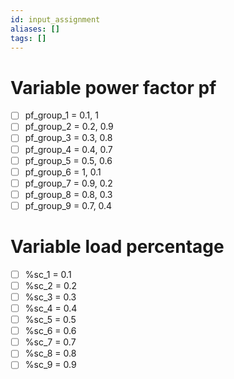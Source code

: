 ```yaml
---
id: input_assignment
aliases: []
tags: []
---
```


# Variable power factor pf

- [ ] pf_group_1 = 0.1, 1
- [ ] pf_group_2 = 0.2, 0.9
- [ ] pf_group_3 = 0.3, 0.8
- [ ] pf_group_4 = 0.4, 0.7
- [ ] pf_group_5 = 0.5, 0.6
- [ ] pf_group_6 = 1, 0.1
- [ ] pf_group_7 = 0.9, 0.2
- [ ] pf_group_8 = 0.8, 0.3
- [ ] pf_group_9 = 0.7, 0.4

# Variable load percentage

- [ ] %sc_1 = 0.1
- [ ] %sc_2 = 0.2
- [ ] %sc_3 = 0.3
- [ ] %sc_4 = 0.4
- [ ] %sc_5 = 0.5
- [ ] %sc_6 = 0.6
- [ ] %sc_7 = 0.7
- [ ] %sc_8 = 0.8
- [ ] %sc_9 = 0.9
